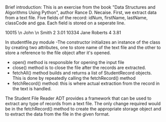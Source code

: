 Brief introduction: This is an exercise from the book "Data Structures and Algorithms Using Python", author Rance D. Necaise. First, we extract data from a text file. Five fields of the record: idNum, firstName, lastName, classCode and gpa. Each field is stored on a seperate line.

10015 \n
John \n
Smith
2
3.01
10334
Jane
Roberts
4
3.81

In studentfile.py module 
-The constructor initializes an instance of the class by creating two attributes, one to store name of the text file and the other to store a reference to the file object after it's opened.
- open() method is responsible for opening the input file 
- close() method is to close the file after the records are extracted.
- fetchAll() method builds and returns a list of StudentRecord objects. This is done by repeatedly calling the fetchRecord() method
- fetchRecord() method: this is where actual extraction from the record in the text is handled.

The Student File Reader ADT provides a framework that can be used to extract any type of records from a text file. The only change required would be in the fetchRecord() method to create the appropriate storage object and to extract the data from the file in the given format.
